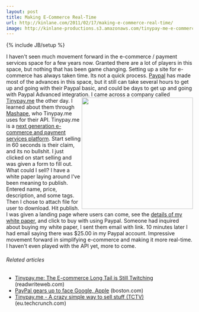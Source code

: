 ```yaml
---
layout: post
title: Making E-Commerce Real-Time
url: http://kinlane.com/2011/02/17/making-e-commerce-real-time/
image: http://kinlane-productions.s3.amazonaws.com/tinypay-me-e-commerce.png
---
```

{% include JB/setup %}
<p>
     I haven't seen much movement forward in the e-commerce / payment services space for a few years now. Granted there are a lot of players in this space, but nothing that has been game changing. Setting up a site for e-commerce has always taken time. Its not a quick process. <a href="http://www.paypal.com" target="_blank">Paypal</a> has made most of the advances in this space, but it still can take several hours to get up and going with their Paypal basic, and could be days to get up and going with Paypal Advanced integration. <a href="http://tinypay.me/~R0Tfj3i" target="_blank"><img class="c1" src="http://kinlane-productions.s3.amazonaws.com/tinypay-me-e-commerce.png" alt="" width="300" align="right" /></a> I came across a company called <a href="http://tinypay.me/" target="_blank">Tinypay.me</a> the other day. I learned about them through <a href="http://www.mashape.com" target="_blank">Mashape</a>, who Tinypay.me uses for their API. Tinypay.me is a <a href="http://tinypay.me/" target="_blank">next generation e-commerce and payment services platform</a>. Start selling in 60 seconds is their claim, and its no bullshit. I just clicked on start selling and was given a form to fill out. What could I sell? I have a white paper laying around I've been meaning to publish. Entered name, price, description, and some tags. Then I chose to attach file for user to download. Hit publish. I was given a landing page where users can come, see the <a href="http://tinypay.me/~R0Tfj3i" target="_blank">details of my white paper</a>, and click to buy with using Paypal. Someone had inquired about buying my white paper, I sent them email with link. 10 minutes later I had email saying there was $25.00 in my Paypal account. Impressive movement forward in simplifying e-commerce and making it more real-time. I haven't even played with the API yet, more to come.
</p>
<h6 class="zemanta-related-title c2">
     Related articles
</h6>
<ul class="zemanta-article-ul">
     <li class="zemanta-article-ul-li">
          <a href="http://www.readwriteweb.com/archives/tinypayme_the_e-commerce_long_tail_is_still_twitching.php">Tinypay.me: The E-commerce Long Tail is Still Twitching</a> (readwriteweb.com)
     </li>
     <li class="zemanta-article-ul-li">
          <a href="http://www.boston.com/business/technology/articles/2011/02/10/paypal_gears_up_to_face_google_apple/?rss_id=Top+Stories">PayPal gears up to face Google, Apple</a> (boston.com)
     </li>
     <li class="zemanta-article-ul-li">
          <a href="http://eu.techcrunch.com/2010/12/23/tinypay-me-a-crazy-simple-way-to-sell-stuff-tctv/">Tinypay.me - A crazy simple way to sell stuff (TCTV)</a> (eu.techcrunch.com)
     </li>
</ul>